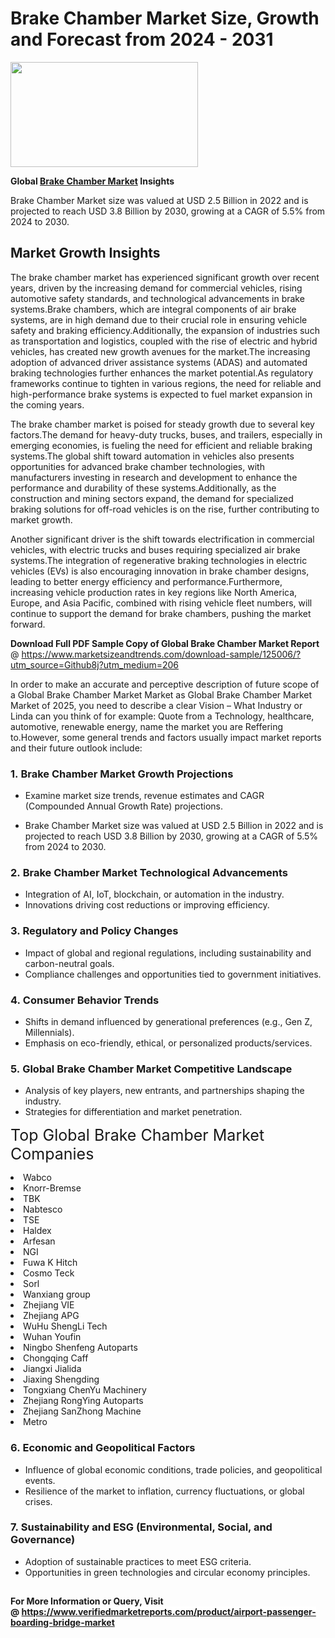 <H1>Brake Chamber Market Size, Growth and Forecast from 2024 - 2031</H1><img class="aligncenter size-medium wp-image-584254" src="https://thirdeyenews.in/wp-content/uploads/2024/09/Global-Market-Research-300x168.jpeg" alt="" width="300" height="168" /><p><strong>Global&nbsp;<a href="https://www.marketsizeandtrends.com/download-sample/125006/?utm_source=Github8j?utm_medium=206">Brake Chamber Market</a> Insights</strong></p><p>Brake Chamber Market size was valued at USD 2.5 Billion in 2022 and is projected to reach USD 3.8 Billion by 2030, growing at a CAGR of 5.5% from 2024 to 2030.</p><p><h2>Market Growth Insights</h2> <p>The brake chamber market has experienced significant growth over recent years, driven by the increasing demand for commercial vehicles, rising automotive safety standards, and technological advancements in brake systems.Brake chambers, which are integral components of air brake systems, are in high demand due to their crucial role in ensuring vehicle safety and braking efficiency.Additionally, the expansion of industries such as transportation and logistics, coupled with the rise of electric and hybrid vehicles, has created new growth avenues for the market.The increasing adoption of advanced driver assistance systems (ADAS) and automated braking technologies further enhances the market potential.As regulatory frameworks continue to tighten in various regions, the need for reliable and high-performance brake systems is expected to fuel market expansion in the coming years.</p> <p>The brake chamber market is poised for steady growth due to several key factors.The demand for heavy-duty trucks, buses, and trailers, especially in emerging economies, is fueling the need for efficient and reliable braking systems.The global shift toward automation in vehicles also presents opportunities for advanced brake chamber technologies, with manufacturers investing in research and development to enhance the performance and durability of these systems.Additionally, as the construction and mining sectors expand, the demand for specialized braking solutions for off-road vehicles is on the rise, further contributing to market growth.</p> <p>Another significant driver is the shift towards electrification in commercial vehicles, with electric trucks and buses requiring specialized air brake systems.The integration of regenerative braking technologies in electric vehicles (EVs) is also encouraging innovation in brake chamber designs, leading to better energy efficiency and performance.Furthermore, increasing vehicle production rates in key regions like North America, Europe, and Asia Pacific, combined with rising vehicle fleet numbers, will continue to support the demand for brake chambers, pushing the market forward.</p> <p><span class=""><strong>Download Full PDF Sample Copy of Global Brake Chamber Market Report</strong> @ <a href="https://www.marketsizeandtrends.com/download-sample/125006/?utm_source=Github8j?utm_medium=206" target="_blank">https://www.marketsizeandtrends.com/download-sample/125006/?utm_source=Github8j?utm_medium=206</a></span></p><p>In order to make an accurate and perceptive description of future scope of a Global&nbsp;Brake Chamber Market Market as Global&nbsp;Brake Chamber Market Market of 2025, you need to describe a clear Vision &ndash; What Industry or Linda can you think of for example: Quote from a Technology, healthcare, automotive, renewable energy, name the market you are Reffering to.However, some general trends and factors usually impact market reports and their future outlook include:</p><h3>1.&nbsp;<strong>Brake Chamber Market Growth Projections</strong></h3><ul><li>Examine market size trends, revenue estimates and CAGR (Compounded Annual Growth Rate) projections.</li><li><p>Brake Chamber Market size was valued at USD 2.5 Billion in 2022 and is projected to reach USD 3.8 Billion by 2030, growing at a CAGR of 5.5% from 2024 to 2030.</p></li></ul><h3>2.&nbsp;<strong>Brake Chamber Market Technological Advancements</strong></h3><ul><li>Integration of AI, IoT, blockchain, or automation in the industry.</li><li>Innovations driving cost reductions or improving efficiency.</li></ul><h3>3.&nbsp;<strong>Regulatory and Policy Changes</strong></h3><ul><li>Impact of global and regional regulations, including sustainability and carbon-neutral goals.</li><li>Compliance challenges and opportunities tied to government initiatives.</li></ul><h3>4.&nbsp;<strong>Consumer Behavior Trends</strong></h3><ul><li>Shifts in demand influenced by generational preferences (e.g., Gen Z, Millennials).</li><li>Emphasis on eco-friendly, ethical, or personalized products/services.</li></ul><h3>5.&nbsp;<strong>Global Brake Chamber Market Competitive Landscape</strong></h3><ul><li>Analysis of key players, new entrants, and partnerships shaping the industry.</li><li>Strategies for differentiation and market penetration.</li></ul><p data-pm-slice="1 1 []"><span style="color: inherit; font-family: inherit; font-size: 25px;">Top Global Brake Chamber Market Companies</span></p><div class="" data-test-id=""><p><li>Wabco</li><li> Knorr-Bremse</li><li> TBK</li><li> Nabtesco</li><li> TSE</li><li> Haldex</li><li> Arfesan</li><li> NGI</li><li> Fuwa K Hitch</li><li> Cosmo Teck</li><li> Sorl</li><li> Wanxiang group</li><li> Zhejiang VIE</li><li> Zhejiang APG</li><li> WuHu ShengLi Tech</li><li> Wuhan Youfin</li><li> Ningbo Shenfeng Autoparts</li><li> Chongqing Caff</li><li> Jiangxi Jialida</li><li> Jiaxing Shengding</li><li> Tongxiang ChenYu Machinery</li><li> Zhejiang RongYing Autoparts</li><li> Zhejiang SanZhong Machine</li><li> Metro</li></p></div><h3>6.&nbsp;<strong>Economic and Geopolitical Factors</strong></h3><ul><li>Influence of global economic conditions, trade policies, and geopolitical events.</li><li>Resilience of the market to inflation, currency fluctuations, or global crises.</li></ul><h3>7.&nbsp;<strong>Sustainability and ESG (Environmental, Social, and Governance)</strong></h3><ul><li>Adoption of sustainable practices to meet ESG criteria.</li><li>Opportunities in green technologies and circular economy principles.</li></ul><h2><strong style="font-size: 14px;">For More Information or Query, Visit @&nbsp;</strong><a style="background-color: #ffffff; font-size: 14px;" href="https://www.marketsizeandtrends.com/report/brake-chamber-market/" target="_blank">https://www.verifiedmarketreports.com/product/airport-passenger-boarding-bridge-market</a></h2>